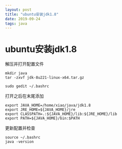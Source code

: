 ```yaml
---
layout: post
title: "ubuntu安装jdk1.8"
date: 2019-09-24
tags: java
---
```


# ubuntu安装jdk1.8

解压并打开配置文件
```
mkdir java
tar -zxvf jdk-8u221-linux-x64.tar.gz

sudo gedit ~/.bashrc
```

打开之后在末尾添加
```
export JAVA_HOME=/home/xiao/java/jdk1.8
export JRE_HOME=${JAVA_HOME}/jre
export CLASSPATH=.:${JAVA_HOME}/lib:${JRE_HOME}/lib
export PATH=${JAVA_HOME}/bin:$PATH

```

更新配置并检查
```
source ~/.bashrc
java -version
```
